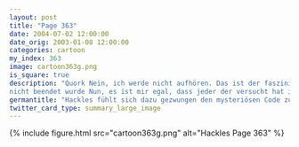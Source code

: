 ```yaml
---
layout: post
title: "Page 363"
date: 2004-07-02 12:00:00
date_orig: 2003-01-08 12:00:00
categories: cartoon
my_index: 363
image: cartoon363g.png
is_square: true
description: "Quork Nein, ich werde nicht aufhören. Das ist der faszinierenste Code den ich je gesehen hab. Ich frage mich wieso er 
nicht beendet wurde Nun, es ist mir egal, dass jeder der versucht hat ihn zu vervollständigen, verrückt geworden ist. Ich werde ihn beenden Ich werde den Code komplettieren und ihr könnt mich nicht davon abhalten Irgendwie sind die heute anders ist vielleicht Hawaiian Shirt Tag Hackles Pete Percy"
germantitle: "Hackles fühlt sich dazu gezwungen den mysteriösen Code zu vervollständigen"
twitter_card_type: summary_large_image
---
```


{% include figure.html src="cartoon363g.png" alt="Hackles Page 363"  %}

